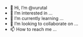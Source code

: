 - 👋 Hi, I’m @vurutal
- 👀 I’m interested in ...
- 🌱 I’m currently learning ...
- 💞️ I’m looking to collaborate on ...
- 📫 How to reach me ...

<!---
vurutal/vurutal is a ✨ special ✨ repository because its `README.md` (this file) appears on your GitHub profile.
You can click the Preview link to take a look at your changes.
--->

